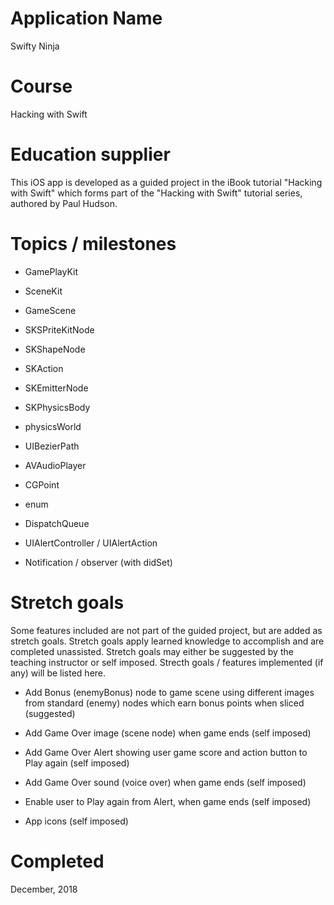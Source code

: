 # Application Name
Swifty Ninja

# Course
Hacking with Swift

# Education supplier
This iOS app is developed as a guided project in the iBook tutorial "Hacking with Swift" which forms part of the "Hacking with Swift" tutorial series, authored by Paul Hudson. 

# Topics / milestones
- GamePlayKit

- SceneKit

- GameScene

- SKSPriteKitNode

- SKShapeNode

- SKAction

- SKEmitterNode

- SKPhysicsBody

- physicsWorld

- UIBezierPath

- AVAudioPlayer

- CGPoint

- enum

- DispatchQueue

- UIAlertController / UIAlertAction

- Notification / observer (with didSet)


# Stretch goals
Some features included are not part of the guided project, but are added as stretch goals. Stretch goals apply learned knowledge to accomplish and are completed unassisted. Stretch goals may either be suggested by the teaching instructor or self imposed. Strecth goals / features implemented (if any) will be listed here.

- Add Bonus (enemyBonus) node to game scene using different images from standard (enemy) nodes which earn bonus points when sliced (suggested)

- Add Game Over image (scene node) when game ends (self imposed)

- Add Game Over Alert showing user game score and action button to Play again (self imposed)

- Add Game Over sound (voice over) when game ends (self imposed)

- Enable user to Play again from Alert, when game ends (self imposed)

- App icons (self imposed)


# Completed
December, 2018
